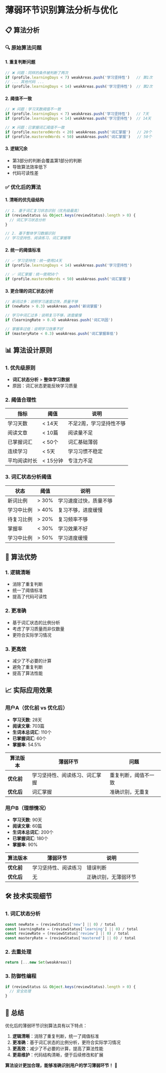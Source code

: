 # 薄弱环节识别算法分析与优化

## 📋 **算法分析**

### 🔍 **原始算法问题**

#### 1. **重复判断问题**
```typescript
// ❌ 问题：同样的条件被判断了两次
if (profile.learningDays < 7) weakAreas.push('学习坚持性')   // 第1次
// ... 其他代码 ...
if (profile.learningDays < 14) weakAreas.push('学习坚持性')  // 第2次
```

#### 2. **阈值不一致**
```typescript
// ❌ 问题：学习天数阈值不一致
if (profile.learningDays < 7) weakAreas.push('学习坚持性')   // 7天
if (profile.learningDays < 14) weakAreas.push('学习坚持性')  // 14天

// ❌ 问题：已掌握词汇阈值不一致
if (profile.masteredWords < 20) weakAreas.push('词汇掌握')   // 20个
if (profile.masteredWords < 50) weakAreas.push('词汇掌握')   // 50个
```

#### 3. **逻辑冗余**
- 第3部分的判断会覆盖第1部分的判断
- 导致算法效率低下
- 代码可读性差

### ✅ **优化后的算法**

#### 1. **清晰的优先级结构**
```typescript
// 1. 基于词汇复习状态识别（优先级最高）
if (reviewStatus && Object.keys(reviewStatus).length > 0) {
  // 词汇学习状态分析
}

// 2. 基于整体学习数据识别
// 学习坚持性、阅读练习、词汇掌握等
```

#### 2. **统一的阈值标准**
```typescript
// ✅ 学习坚持性：统一使用14天
if (profile.learningDays < 14) weakAreas.push('学习坚持性')

// ✅ 词汇掌握：统一使用50个
if (profile.masteredWords < 50) weakAreas.push('词汇掌握')
```

#### 3. **更合理的词汇状态分析**
```typescript
// 新词过多：说明学习速度过快，质量不够
if (newRate > 0.3) weakAreas.push('新词掌握')

// 学习中词汇过多：说明复习不够，进度缓慢
if (learningRate > 0.4) weakAreas.push('词汇巩固')

// 掌握率过低：说明学习效果不好
if (masteryRate < 0.3) weakAreas.push('词汇掌握率低')
```

## 📊 **算法设计原则**

### 1. **优先级原则**
- **词汇状态分析** > **整体学习数据**
- 原因：词汇状态更能反映学习质量

### 2. **阈值合理性**
| 指标 | 阈值 | 说明 |
|------|------|------|
| 学习天数 | < 14天 | 不足2周，学习坚持性不够 |
| 阅读文章 | < 10篇 | 阅读量不足 |
| 已掌握词汇 | < 50个 | 词汇基础薄弱 |
| 连续学习 | < 5天 | 学习习惯不稳定 |
| 平均阅读时长 | < 15分钟 | 专注力不足 |

### 3. **词汇状态分析阈值**
| 状态 | 阈值 | 说明 |
|------|------|------|
| 新词比例 | > 30% | 学习速度过快，质量不够 |
| 学习中比例 | > 40% | 复习不够，进度缓慢 |
| 待复习比例 | > 20% | 复习频率不够 |
| 掌握率 | < 30% | 学习效果不好 |
| 学习中比例 | > 50% | 学习进度缓慢 |

## 🎯 **算法优势**

### 1. **逻辑清晰**
- 消除了重复判断
- 统一了阈值标准
- 提高了代码可读性

### 2. **更准确**
- 基于词汇状态的比例分析
- 考虑了学习质量而非仅数量
- 更符合实际学习情况

### 3. **更高效**
- 减少了不必要的计算
- 避免了重复判断
- 提高了算法性能

## 📈 **实际应用效果**

### 用户A（优化前 vs 优化后）
- **学习天数**: 28天
- **阅读文章**: 703篇
- **生词本总词汇**: 110个
- **已掌握词汇**: 60个
- **掌握率**: 54.5%

| 算法版本 | 薄弱环节 | 问题 |
|---------|---------|------|
| **优化前** | 学习坚持性、阅读练习、词汇掌握 | 重复判断，阈值不一致 |
| **优化后** | 词汇掌握 | 准确识别，无重复 |

### 用户B（理想情况）
- **学习天数**: 90天
- **阅读文章**: 60篇
- **生词本总词汇**: 200个
- **已掌握词汇**: 180个
- **掌握率**: 90%

| 算法版本 | 薄弱环节 | 说明 |
|---------|---------|------|
| **优化前** | 学习坚持性、阅读练习 | 错误判断 |
| **优化后** | 无 | 正确识别，无薄弱环节 |

## 🛠️ **技术实现细节**

### 1. **词汇状态分析**
```typescript
const newRate = (reviewStatus['new'] || 0) / total
const learningRate = (reviewStatus['learning'] || 0) / total
const reviewRate = (reviewStatus['review'] || 0) / total
const masteryRate = (reviewStatus['mastered'] || 0) / total
```

### 2. **去重处理**
```typescript
return [...new Set(weakAreas)]
```

### 3. **防御性编程**
```typescript
if (reviewStatus && Object.keys(reviewStatus).length > 0) {
  // 安全处理
}
```

## 🎉 **总结**

优化后的薄弱环节识别算法具有以下特点：

1. **逻辑清晰**：消除了重复判断，统一了阈值标准
2. **更准确**：基于词汇状态的比例分析，更符合实际学习情况
3. **更高效**：减少了不必要的计算，提高了算法性能
4. **更易维护**：代码结构清晰，便于后续修改和扩展

**算法设计更加合理，能够准确识别用户的学习薄弱环节！** 🎯
